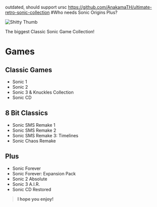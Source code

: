 outdated, should support ursc
https://github.com/AnakamaTH/ultimate-retro-sonic-collection
#Who needs Sonic Origins Plus?

![Shitty Thumb](https://github.com/Tminec/proper-sonic-origins-plus/blob/main/logo.png)

The biggest Classic Sonic Game Collection!

# Games

## Classic Games

- Sonic 1 
- Sonic 2
- Sonic 3 & Knuckles Collection
- Sonic CD

## 8 Bit Classics

- Sonic SMS Remake 1
- Sonic SMS Remake 2 
- Sonic SMS Remake 3: Timelines
- Sonic Chaos Remake

## Plus

- Sonic Forever 
- Sonic Forever: Expansion Pack
- Sonic 2 Absolute
- Sonic 3 A.I.R.
- Sonic CD Restored

 > **I hope you enjoy!**
